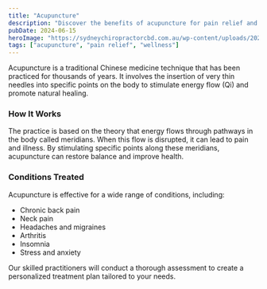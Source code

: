 ```yaml
---
title: "Acupuncture"
description: "Discover the benefits of acupuncture for pain relief and wellness. Our certified practitioners offer personalized treatments to address your specific health concerns."
pubDate: 2024-06-15
heroImage: "https://sydneychiropractorcbd.com.au/wp-content/uploads/2024/12/The-Main-Reasons-for-Lower-Back-Pain-1024x1024.jpg"
tags: ["acupuncture", "pain relief", "wellness"]
---
```


Acupuncture is a traditional Chinese medicine technique that has been practiced for thousands of years. It involves the insertion of very thin needles into specific points on the body to stimulate energy flow (Qi) and promote natural healing.

### How It Works

The practice is based on the theory that energy flows through pathways in the body called meridians. When this flow is disrupted, it can lead to pain and illness. By stimulating specific points along these meridians, acupuncture can restore balance and improve health.

### Conditions Treated

Acupuncture is effective for a wide range of conditions, including:
- Chronic back pain
- Neck pain
- Headaches and migraines
- Arthritis
- Insomnia
- Stress and anxiety

Our skilled practitioners will conduct a thorough assessment to create a personalized treatment plan tailored to your needs. 